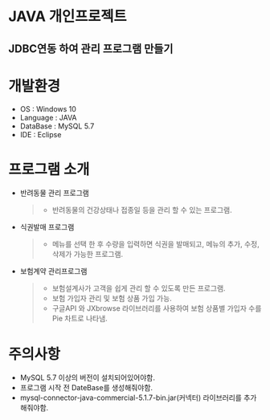 JAVA 개인프로젝트
================

  JDBC연동 하여 관리 프로그램 만들기
  --------------------------------


  # 개발환경 
  * OS : Windows 10
  * Language : JAVA
  * DataBase : MySQL 5.7
  * IDE : Eclipse

  # 프로그램 소개

  * 반려동물 관리 프로그램
    > * 반려동물의 건강상태나 접종일 등을 관리 할 수 있는 프로그램.

  * 식권발매 프로그램
    > * 메뉴를 선택 한 후 수량을 입력하면 식권을 발매되고, 메뉴의 추가, 수정, 삭제가 가능한 프로그램.

  * 보험계약 관리프로그램
    > * 보험설계사가 고객을 쉽게 관리 할 수 있도록 만든 프로그램.
    > * 보험 가입자 관리 및 보험 상품 가입 가능.
    > * 구글API 와 JXbrowse 라이브러리를 사용하여 보험 상품별 가입자 수를 Pie 차트로 나타냄.

  # 주의사항

  * MySQL 5.7 이상의 버전이 설치되어있어야함.
  * 프로그램 시작 전 DateBase를 생성해줘야함.
  * mysql-connector-java-commercial-5.1.7-bin.jar(커넥터) 라이브러리를 추가 해줘야함.


